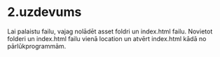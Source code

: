 # 2.uzdevums
Lai palaistu failu, vajag nolādēt asset foldri un index.html failu.
Novietot folderi un index.html failu vienā location un atvērt index.html kādā no pārlūkprogrammām.
